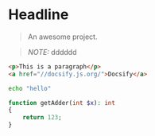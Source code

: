 # Headline

> An awesome project.

> *NOTE:* dddddd

```html
<p>This is a paragraph</p>
<a href="//docsify.js.org/">Docsify</a>
```

```bash
echo "hello"
```

```php
function getAdder(int $x): int 
{
    return 123;
}
```

